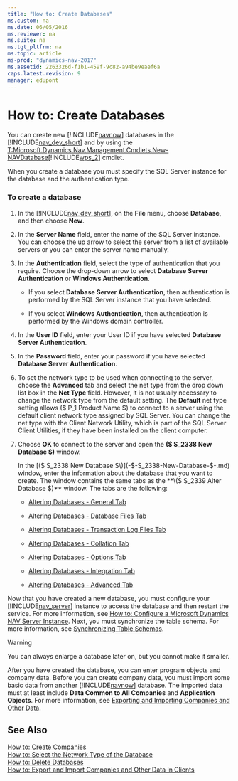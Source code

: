 ```yaml
---
title: "How to: Create Databases"
ms.custom: na
ms.date: 06/05/2016
ms.reviewer: na
ms.suite: na
ms.tgt_pltfrm: na
ms.topic: article
ms-prod: "dynamics-nav-2017"
ms.assetid: 2263326d-f1b1-459f-9c82-a94be9eaef6a
caps.latest.revision: 9
manager: edupont
---
```

# How to: Create Databases
You can create new [!INCLUDE[navnow](includes/navnow_md.md)] databases in the [!INCLUDE[nav_dev_short](includes/nav_dev_short_md.md)] and by using the [T:Microsoft.Dynamics.Nav.Management.Cmdlets.New\-NAVDatabase](assetId:///T:Microsoft.Dynamics.Nav.Management.Cmdlets.New-NAVDatabase)[!INCLUDE[wps_2](includes/wps_2_md.md)] cmdlet.  
  
 When you create a database you must specify the SQL Server instance for the database and the authentication type.  
  
### To create a database  
  
1.  In the [!INCLUDE[nav_dev_short](includes/nav_dev_short_md.md)], on the **File** menu, choose **Database**, and then choose **New**.  
  
2.  In the **Server Name** field, enter the name of the SQL Server instance. You can choose the up arrow to select the server from a list of available servers or you can enter the server name manually.  
  
3.  In the **Authentication** field, select the type of authentication that you require. Choose the drop\-down arrow to select **Database Server Authentication** or **Windows Authentication**.  
  
    -   If you select **Database Server Authentication**, then authentication is performed by the SQL Server instance that you have selected.  
  
    -   If you select **Windows Authentication**, then authentication is performed by the Windows domain controller.  
  
4.  In the **User ID** field, enter your User ID if you have selected **Database Server Authentication**.  
  
5.  In the **Password** field, enter your password if you have selected **Database Server Authentication**.  
  
6.  To set the network type to be used when connecting to the server, choose the **Advanced** tab and select the net type from the drop down list box in the **Net Type** field. However, it is not usually necessary to change the network type from the default setting. The **Default** net type setting allows \($ P\_1 Product Name $\) to connect to a server using the default client network type assigned by SQL Server. You can change the net type with the Client Network Utility, which is part of the SQL Server Client Utilities, if they have been installed on the client computer.  
  
7.  Choose **OK** to connect to the server and open the **\($ S\_2338 New Database $\)** window.  
  
     In the [\($ S\_2338 New Database $\)](-$-S_2338-New-Database-$-.md) window, enter the information about the database that you want to create. The window contains the same tabs as the **\($ S\_2339 Alter Database $\)** window. The tabs are the following:  
  
    -   [Altering Databases \- General Tab](Altering-Databases---General-Tab.md)  
  
    -   [Altering Databases \- Database Files Tab](Altering-Databases---Database-Files-Tab.md)  
  
    -   [Altering Databases \- Transaction Log Files Tab](Altering-Databases---Transaction-Log-Files-Tab.md)  
  
    -   [Altering Databases \- Collation Tab](Altering-Databases---Collation-Tab.md)  
  
    -   [Altering Databases \- Options Tab](Altering-Databases---Options-Tab.md)  
  
    -   [Altering Databases \- Integration Tab](Altering-Databases---Integration-Tab.md)  
  
    -   [Altering Databases \- Advanced Tab](Altering-Databases---Advanced-Tab.md)  
  
 Now that you have created a new database, you must configure your [!INCLUDE[nav_server](includes/nav_server_md.md)] instance to access the database and then restart the service. For more information, see [How to: Configure a Microsoft Dynamics NAV Server Instance](How%20to:%20Configure%20a%20Microsoft%20Dynamics%20NAV%20Server%20Instance.md). Next, you must synchronize the table schema. For more information, see [Synchronizing Table Schemas](Synchronizing-Table-Schemas.md).  
  
> [!WARNING]  
>  You can always enlarge a database later on, but you cannot make it smaller.  
  
 After you have created the database, you can enter program objects and company data. Before you can create company data, you must import some basic data from another [!INCLUDE[navnow](includes/navnow_md.md)] database. The imported data must at least include **Data Common to All Companies** and **Application Objects**. For more information, see [Exporting and Importing Companies and Other Data](Exporting-and-Importing-Companies-and-Other-Data.md).  
  
## See Also  
 [How to: Create Companies](How%20to:%20Create%20Companies.md)   
 [How to: Select the Network Type of the Database](How%20to:%20Select%20the%20Network%20Type%20of%20the%20Database.md)   
 [How to: Delete Databases](How%20to:%20Delete%20Databases.md)   
 [How to: Export and Import Companies and Other Data in Clients](How%20to:%20Export%20and%20Import%20Companies%20and%20Other%20Data%20in%20Clients.md)